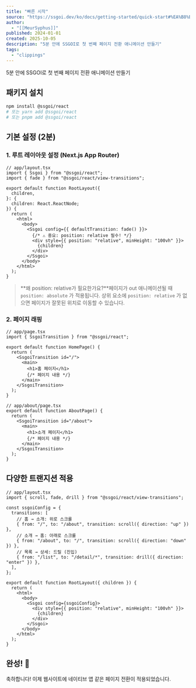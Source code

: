 ```yaml
---
title: "빠른 시작"
source: "https://ssgoi.dev/ko/docs/getting-started/quick-start#%EA%B8%B0%EB%B3%B8-%EC%84%A4%EC%A0%95-2%EB%B6%84"
author:
  - "[[MeurSyphus]]"
published: 2024-01-01
created: 2025-10-05
description: "5분 안에 SSGOI로 첫 번째 페이지 전환 애니메이션 만들기"
tags:
  - "clippings"
---
```

5분 안에 SSGOI로 첫 번째 페이지 전환 애니메이션 만들기

## 패키지 설치

```bash
npm install @ssgoi/react 
# 또는 yarn add @ssgoi/react 
# 또는 pnpm add @ssgoi/react
```

## 기본 설정 (2분)

### 1\. 루트 레이아웃 설정 (Next.js App Router)

```tsx
// app/layout.tsx
import { Ssgoi } from "@ssgoi/react";
import { fade } from "@ssgoi/react/view-transitions";

export default function RootLayout({
  children,
}: {
  children: React.ReactNode;
}) {
  return (
    <html>
      <body>
        <Ssgoi config={{ defaultTransition: fade() }}>
          {/* ⚠️ 중요: position: relative 필수! */}
          <div style={{ position: "relative", minHeight: "100vh" }}>
            {children}
          </div>
        </Ssgoi>
      </body>
    </html>
  );
}
```

> **왜 position: relative가 필요한가요?**페이지가 out 애니메이션될 때 `position: absolute` 가 적용됩니다. 상위 요소에 `position: relative` 가 없으면 페이지가 잘못된 위치로 이동할 수 있습니다.

### 2\. 페이지 래핑

```tsx
// app/page.tsx
import { SsgoiTransition } from "@ssgoi/react";

export default function HomePage() {
  return (
    <SsgoiTransition id="/">
      <main>
        <h1>홈 페이지</h1>
        {/* 페이지 내용 */}
      </main>
    </SsgoiTransition>
  );
}

// app/about/page.tsx
export default function AboutPage() {
  return (
    <SsgoiTransition id="/about">
      <main>
        <h1>소개 페이지</h1>
        {/* 페이지 내용 */}
      </main>
    </SsgoiTransition>
  );
}
```

## 다양한 트랜지션 적용

```tsx
// app/layout.tsx
import { scroll, fade, drill } from "@ssgoi/react/view-transitions";

const ssgoiConfig = {
  transitions: [
    // 홈 → 소개: 위로 스크롤
    { from: "/", to: "/about", transition: scroll({ direction: "up" }) },
    // 소개 → 홈: 아래로 스크롤
    { from: "/about", to: "/", transition: scroll({ direction: "down" }) },
    // 목록 → 상세: 드릴 (진입)
    { from: "/list", to: "/detail/*", transition: drill({ direction: "enter" }) },
  ],
};

export default function RootLayout({ children }) {
  return (
    <html>
      <body>
        <Ssgoi config={ssgoiConfig}>
          <div style={{ position: "relative", minHeight: "100vh" }}>
            {children}
          </div>
        </Ssgoi>
      </body>
    </html>
  );
}
```

## 완성! 🎉

축하합니다! 이제 웹사이트에 네이티브 앱 같은 페이지 전환이 적용되었습니다.